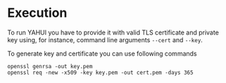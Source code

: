 Execution
=========

To run YAHUI you have to provide it with valid TLS
certificate and private key using, for instance,
command line arguments `--cert` and `--key`.

To generate key and certificate you can use following commands

    openssl genrsa -out key.pem
    openssl req -new -x509 -key key.pem -out cert.pem -days 365

